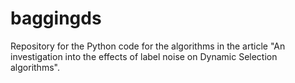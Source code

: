 # baggingds
Repository for the Python code for the algorithms in the article "An investigation into the effects of label noise on Dynamic Selection algorithms".
